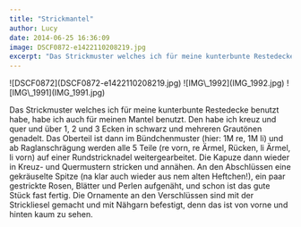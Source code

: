 ```yaml
---
title: "Strickmantel"
author: Lucy
date: 2014-06-25 16:36:09
image: DSCF0872-e1422110208219.jpg
excerpt: "Das Strickmuster welches ich für meine kunterbunte Restedecke benutzt habe, habe ich auch für meinen Mantel benutzt."
---
```


<div class="slideshow_landscape">
![DSCF0872](DSCF0872-e1422110208219.jpg)
![IMG\_1992](IMG_1992.jpg)
![IMG\_1991](IMG_1991.jpg)
</div>

Das Strickmuster welches ich für meine kunterbunte Restedecke benutzt habe, habe ich auch für meinen Mantel benutzt. Den habe ich kreuz und quer und über 1, 2 und 3 Ecken in schwarz und mehreren Grautönen genadelt. Das Oberteil ist dann im Bündchenmuster (hier: 1M re, 1M li) und ab Raglanschrägung werden alle 5 Teile (re vorn, re Ärmel, Rücken, li Ärmel, li vorn) auf einer Rundstricknadel weitergearbeitet. Die  Kapuze dann wieder in Kreuz- und Quermustern stricken und annähen. An den Abschlüssen eine gekräuselte Spitze (na klar auch wieder aus nem alten Heftchen!), ein paar gestrickte Rosen, Blätter und Perlen aufgenäht, und schon ist das gute Stück fast fertig. Die Ornamente an den Verschlüssen sind mit der Strickliesel gemacht und mit Nähgarn befestigt, denn das ist von vorne und hinten kaum zu sehen.
